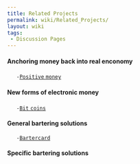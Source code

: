 ```yaml
---
title: Related Projects
permalink: wiki/Related_Projects/
layout: wiki
tags:
 - Discussion Pages
---
```


#### Anchoring money back into real enconomy

`   -`[`Positive` `money`](http://www.positivemoney.org.uk/ "wikilink")

#### New forms of electronic money

`   -`[`Bit` `coins`](http://bitcoin.org "wikilink")

#### General bartering solutions

`   -`[`Bartercard`](http://bartercard.com "wikilink")

#### Specific bartering solutions
